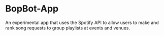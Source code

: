 # BopBot-App
An experimental app that uses the Spotify API to allow users to make and rank song requests to group playlists at events and venues.
